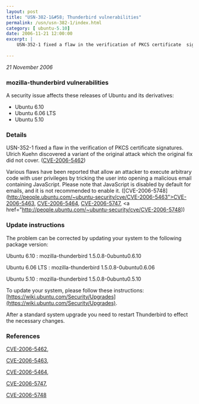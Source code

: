 ```yaml
---
layout: post
title: "USN-382-1&#58; Thunderbird vulnerabilities"
permalink: /usn/usn-382-1/index.html
category: [ ubuntu-5.10]
date: 2006-11-21 12:00:00
excerpt: |
    USN-352-1 fixed a flaw in the verification of PKCS certificate  signatures. Ulrich Kuehn discovered a variant of the original attack  which the original fix did not cover. ([CVE-2006-5462](http://people.ubuntu.com/~ubuntu-security/cve/CVE-2006-5462))
    
--- 
```

 
 

*21 November 2006*

### mozilla-thunderbird vulnerabilities

A security issue affects these releases of Ubuntu and its derivatives:

* Ubuntu 6.10
* Ubuntu 6.06 LTS
* Ubuntu 5.10

### Details

USN-352-1 fixed a flaw in the verification of PKCS certificate signatures. Ulrich Kuehn discovered a variant of the original attack which the original fix did not cover. ([CVE-2006-5462](http://people.ubuntu.com/~ubuntu-security/cve/CVE-2006-5462))

Various flaws have been reported that allow an attacker to execute arbitrary code with user privileges by tricking the user into opening a malicious email containing JavaScript. Please note that JavaScript is disabled by default for emails, and it is not recommended to enable it. ([CVE-2006-5748](http://people.ubuntu.com/~ubuntu-security/cve/CVE-2006-5463">CVE-2006-5463</a>, <a href="http://people.ubuntu.com/~ubuntu-security/cve/CVE-2006-5464">CVE-2006-5464</a>, <a href="http://people.ubuntu.com/~ubuntu-security/cve/CVE-2006-5747">CVE-2006-5747</a>, <a href="http://people.ubuntu.com/~ubuntu-security/cve/CVE-2006-5748))

### Update instructions

The problem can be corrected by updating your system to the following package version:

Ubuntu 6.10
 : mozilla-thunderbird <span>1.5.0.8-0ubuntu0.6.10</span>

Ubuntu 6.06 LTS
 : mozilla-thunderbird <span>1.5.0.8-0ubuntu0.6.06</span>

Ubuntu 5.10
 : mozilla-thunderbird <span>1.5.0.8-0ubuntu0.5.10</span>

To update your system, please follow these instructions: [https://wiki.ubuntu.com/Security/Upgrades](https://wiki.ubuntu.com/Security/Upgrades).

After a standard system upgrade you need to restart Thunderbird to effect the necessary changes.

### References

 
 [CVE-2006-5462](http://people.ubuntu.com/~ubuntu-security/cve/CVE-2006-5462), 

 [CVE-2006-5463](http://people.ubuntu.com/~ubuntu-security/cve/CVE-2006-5463), 

 [CVE-2006-5464](http://people.ubuntu.com/~ubuntu-security/cve/CVE-2006-5464), 

 [CVE-2006-5747](http://people.ubuntu.com/~ubuntu-security/cve/CVE-2006-5747), 

 [CVE-2006-5748](http://people.ubuntu.com/~ubuntu-security/cve/CVE-2006-5748)
 

